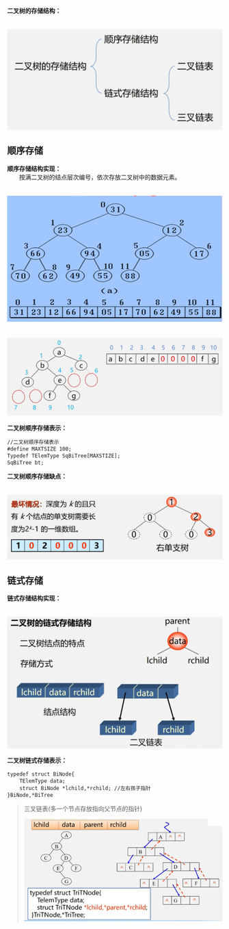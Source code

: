 **二叉树的存储结构：**  

　<img src=https://github.com/Minichiellon/MyNotes/blob/main/%E6%95%B0%E6%8D%AE%E7%BB%93%E6%9E%84/5.%E6%A0%91/images/%E4%BA%8C%E5%8F%89%E6%A0%91%E7%9A%84%E5%AD%98%E5%82%A8%E7%BB%93%E6%9E%84.png>  

## 顺序存储
**顺序存储结构实现：**  
　　按满二叉树的结点层次编号，依次存放二叉树中的数据元素。  
  
　<img src=https://github.com/Minichiellon/MyNotes/blob/main/%E6%95%B0%E6%8D%AE%E7%BB%93%E6%9E%84/5.%E6%A0%91/images/%E4%BA%8C%E5%8F%89%E6%A0%91%E7%9A%84%E9%A1%BA%E5%BA%8F%E5%AD%98%E5%82%A81.png>  
 
　<img src=https://github.com/Minichiellon/MyNotes/blob/main/%E6%95%B0%E6%8D%AE%E7%BB%93%E6%9E%84/5.%E6%A0%91/images/%E4%BA%8C%E5%8F%89%E6%A0%91%E7%9A%84%E9%A1%BA%E5%BA%8F%E5%AD%98%E5%82%A82.png>　　

 **二叉树顺序存储表示：**
```
//二叉树顺序存储表示
#define MAXTSIZE 100;
Typedef TElemType SqBiTree[MAXSTIZE];
SqBiTree bt;
```
**二叉树顺序存储缺点：**  

　<img src=https://github.com/Minichiellon/MyNotes/blob/main/%E6%95%B0%E6%8D%AE%E7%BB%93%E6%9E%84/5.%E6%A0%91/images/%E4%BA%8C%E5%8F%89%E6%A0%91%E9%A1%BA%E5%BA%8F%E5%AD%98%E5%82%A8%E7%BC%BA%E7%82%B9.png>
## 链式存储
**链式存储结构实现：**  

　<img src=https://github.com/Minichiellon/MyNotes/blob/main/%E6%95%B0%E6%8D%AE%E7%BB%93%E6%9E%84/5.%E6%A0%91/images/%E4%BA%8C%E5%8F%89%E6%A0%91%E7%9A%84%E9%93%BE%E5%BC%8F%E5%AD%98%E5%82%A8%E7%BB%93%E6%9E%84.png>  

  **二叉树链式存储表示：**
```
typedef struct BiNode{
    TElemType data;
    struct BiNode *lchild,*rchild; //左右孩子指针
}BiNode,*BiTree
```

>三叉链表(多一个节点存放指向父节点的指针)
>
><img src=https://github.com/Minichiellon/MyNotes/blob/main/%E6%95%B0%E6%8D%AE%E7%BB%93%E6%9E%84/5.%E6%A0%91/images/%E4%B8%89%E5%8F%89%E9%93%BE%E8%A1%A8.png>  
